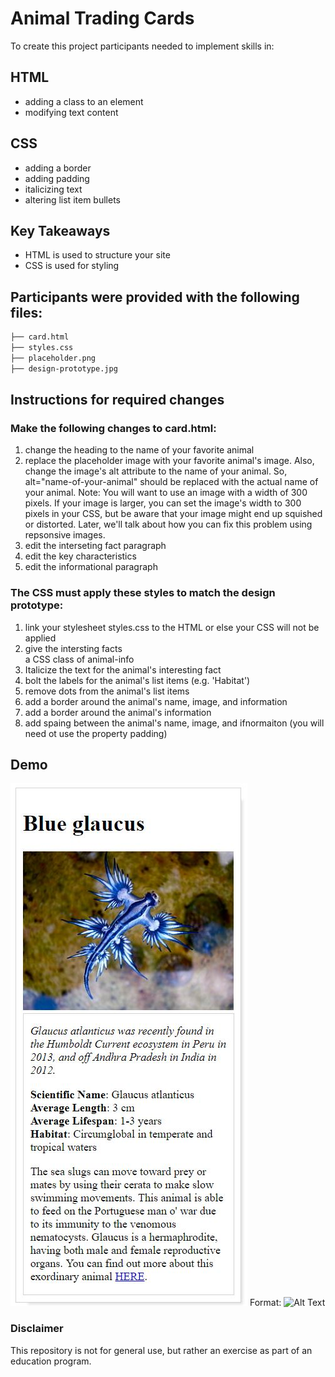 # Animal Trading Cards

To create this project participants needed to implement skills in:

## HTML

- adding a class to an element
- modifying text content

## CSS

- adding a border
- adding padding
- italicizing text
- altering list item bullets

## Key Takeaways

- HTML is used to structure your site
- CSS is used for styling

## Participants were provided with the following files:

```bash
├── card.html
├── styles.css
├── placeholder.png
├── design-prototype.jpg
```

## Instructions for required changes

### Make the following changes to card.html:

1. change the heading to the name of your favorite animal
2. replace the placeholder image with your favorite animal's image.
   Also, change the image's alt attribute to the name of your animal. So, alt="name-of-your-animal" should be replaced with the actual name of your animal.
   Note: You will want to use an image with a width of 300 pixels. If your image is larger, you can set the image's width to 300 pixels in your CSS, but be aware that your image might end up squished or distorted. Later, we'll talk about how you can fix this problem using repsonsive images.
3. edit the interseting fact paragraph
4. edit the key characteristics
5. edit the informational paragraph

### The CSS must apply these styles to match the design prototype:

1. link your stylesheet styles.css to the HTML or else your CSS will not be applied
2. give the intersting facts <div> a CSS class of animal-info
3. Italicize the text for the animal's interesting fact
4. bolt the labels for the animal's list items (e.g. 'Habitat')
5. remove dots from the animal's list items
6. add a border around the animal's name, image, and information
7. add a border around the animal's information
8. add spaing between the animal's name, image, and ifnormaiton (you will need ot use the property padding)

## Demo

![GitHub demo](/img-final-product.jpg)
Format: ![Alt Text](url)

### Disclaimer

This repository is not for general use, but rather an exercise as part of an education program.
